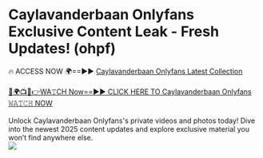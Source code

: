 # Caylavanderbaan Onlyfans Exclusive Content Leak - Fresh Updates! (ohpf)

🔥 ACCESS NOW 🌍==►► <a href="https://tinyurl.com/kvy9nzfs" rel="nofollow">Caylavanderbaan Onlyfans Latest Collection</a>
<br><br>
[🔴🌍📺📱👉WA𝚃CH Now==►► CLICK HERE TO Caylavanderbaan Onlyfans 𝚆𝙰𝚃𝙲𝙷 NOW](https://tinyurl.com/kvy9nzfs)
<br><br>
Unlock Caylavanderbaan Onlyfans's private videos and photos today! Dive into the newest 2025 content updates and explore exclusive material you won’t find anywhere else.
<br>
<a href="https://tinyurl.com/kvy9nzfs" rel="nofollow" data-target="animated-image.originalLink"><img src="https://camo.githubusercontent.com/8a4f000d20f83aca3bf7ec5f350d767afa0574a8a352519fd8cfa583a6f93a33/68747470733a2f2f692e696d6775722e636f6d2f644a486b345a712e676966" data-canonical-src="https://i.imgur.com/dJHk4Zq.gif" style="max-width: 100%; display: inline-block;" data-target="animated-image.originalImage"></a>
<br>
